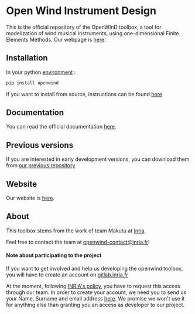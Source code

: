 # Open Wind Instrument Design

This is the official repository of the  OpenWInD toolbox, a tool for modelization
of wind musical instruments, using one-dimensional Finite Elements Methods.
Our webpage is [here](https://openwind.inria.fr/).

## Installation

In your python [environment](https://docs.python.org/3/library/venv.html) :

```sh
pip install openwind
```

If you want to install from source, instructions can be found [here](https://files.inria.fr/openwind/docs/quickstart.html#install-from-source)

## Documentation

You can read the official documentation [here](https://files.inria.fr/openwind/docs).

## Previous versions

If you are interested in early development versions, you can download them from  [our previous repository](https://gitlab.inria.fr/openwind/release/-/releases)

## Website

Our website is [here](https://openwind.inria.fr/).

## About

This toolbox stems from the work of team Makutu at [Inria](https://www.inria.fr/).

Feel free to contact the team at [openwind-contact@inria.fr](mailto:openwind-contact@inria.fr)!

#### Note about participating to the project

If you want to get involved and help us developing the openwind toolbox, you will have to create an account on [gitlab.inria.fr](https://gitlab.inria.fr/)

At the moment, following [INRIA's policy](https://gitlab.inria.fr/siteadmin/doc/-/wikis/home#gitlab-accounts), you have to request this access through our team. In order to create your account, we need you to send us your Name, Surname and email address [here](mailto:openwind-contact@inria.fr). We promise we won't use it for anything else than granting you an access as developer to our project.
